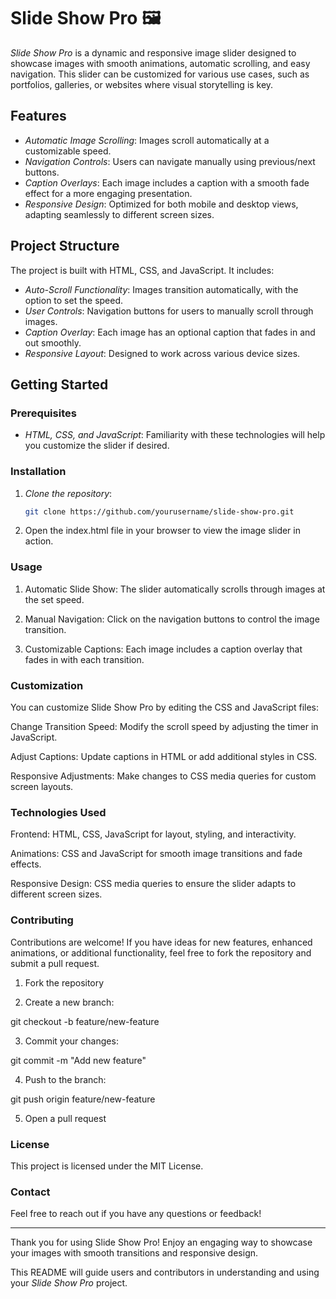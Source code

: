 # Slide Show Pro 🖼️

*Slide Show Pro* is a dynamic and responsive image slider designed to showcase images with smooth animations, automatic scrolling, and easy navigation. This slider can be customized for various use cases, such as portfolios, galleries, or websites where visual storytelling is key.

## Features

- *Automatic Image Scrolling*: Images scroll automatically at a customizable speed.
- *Navigation Controls*: Users can navigate manually using previous/next buttons.
- *Caption Overlays*: Each image includes a caption with a smooth fade effect for a more engaging presentation.
- *Responsive Design*: Optimized for both mobile and desktop views, adapting seamlessly to different screen sizes.

## Project Structure

The project is built with HTML, CSS, and JavaScript. It includes:
- *Auto-Scroll Functionality*: Images transition automatically, with the option to set the speed.
- *User Controls*: Navigation buttons for users to manually scroll through images.
- *Caption Overlay*: Each image has an optional caption that fades in and out smoothly.
- *Responsive Layout*: Designed to work across various device sizes.

## Getting Started

### Prerequisites
- *HTML, CSS, and JavaScript*: Familiarity with these technologies will help you customize the slider if desired.

### Installation

1. *Clone the repository*:
   ```bash
   git clone https://github.com/yourusername/slide-show-pro.git

2. Open the index.html file in your browser to view the image slider in action.



### Usage

1. Automatic Slide Show: The slider automatically scrolls through images at the set speed.


2. Manual Navigation: Click on the navigation buttons to control the image transition.


3. Customizable Captions: Each image includes a caption overlay that fades in with each transition.



### Customization

You can customize Slide Show Pro by editing the CSS and JavaScript files:

Change Transition Speed: Modify the scroll speed by adjusting the timer in JavaScript.

Adjust Captions: Update captions in HTML or add additional styles in CSS.

Responsive Adjustments: Make changes to CSS media queries for custom screen layouts.


### Technologies Used

Frontend: HTML, CSS, JavaScript for layout, styling, and interactivity.

Animations: CSS and JavaScript for smooth image transitions and fade effects.

Responsive Design: CSS media queries to ensure the slider adapts to different screen sizes.


### Contributing

Contributions are welcome! If you have ideas for new features, enhanced animations, or additional functionality, feel free to fork the repository and submit a pull request.

1. Fork the repository


2. Create a new branch:

git checkout -b feature/new-feature


3. Commit your changes:

git commit -m "Add new feature"


4. Push to the branch:

git push origin feature/new-feature


5. Open a pull request



### License

This project is licensed under the MIT License.

### Contact

Feel free to reach out if you have any questions or feedback!


---

Thank you for using Slide Show Pro! Enjoy an engaging way to showcase your images with smooth transitions and responsive design.

This README will guide users and contributors in understanding and using your *Slide Show Pro* project. 
